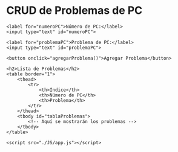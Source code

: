 <!DOCTYPE html>
<html lang="en">
<head>
    <meta charset="UTF-8">
    <meta name="viewport" content="width=device-width, initial-scale=1.0">
    <title> 
Problemas de PC</title>
</head>
<body>
    <h1>CRUD de Problemas de PC</h1>

    <label for="numeroPC">Número de PC:</label>
    <input type="text" id="numeroPC">
    
    <label for="problemaPC">Problema de PC:</label>
    <input type="text" id="problemaPC">
    
    <button onclick="agregarProblema()">Agregar Problema</button>

    <h2>Lista de Problemas</h2>
    <table border="1">
        <thead>
            <tr>
                <th>Índice</th>
                <th>Número de PC</th>
                <th>Problema</th>
            </tr>
        </thead>
        <tbody id="tablaProblemas">
            <!-- Aquí se mostrarán los problemas -->
        </tbody>
    </table>

    <script src="./JS/app.js"></script>
       
    
</body>
</html>

